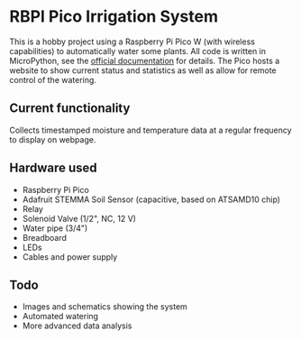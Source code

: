 # RBPI Pico Irrigation System
This is a hobby project using a Raspberry Pi Pico W (with wireless capabilities) to automatically water some plants.
All code is written in MicroPython, see the [official documentation](https://docs.micropython.org/en/latest/rp2/quickref.html) for details.
The Pico hosts a website to show current status and statistics as well as allow for remote control of the watering.
## Current functionality
Collects timestamped moisture and temperature data at a regular frequency to display on webpage.
## Hardware used
* Raspberry Pi Pico
* Adafruit STEMMA Soil Sensor (capacitive, based on ATSAMD10 chip)
* Relay
* Solenoid Valve (1/2", NC, 12 V)
* Water pipe (3/4")
* Breadboard
* LEDs
* Cables and power supply
## Todo
* Images and schematics showing the system
* Automated watering
* More advanced data analysis
